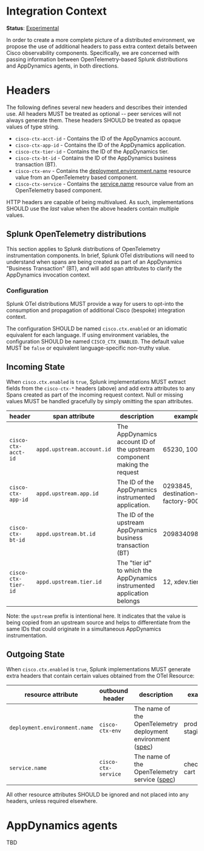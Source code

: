 <!-- markdownlint-configure-file 
{ 
  "MD013": { 
    "tables": false 
  } 
}
-->

# Integration Context

**Status**: [Experimental](../README.md#versioning-and-status-of-the-specification)

In order to create a more complete picture of a distributed environment, we
propose the use of additional headers to pass extra context details between
Cisco observability components. Specifically, we are concerned with passing
information between OpenTelemetry-based Splunk distributions and AppDynamics
agents, in both directions.

# Headers

The following defines several new headers and describes their intended use.
All headers MUST be treated as optional -- peer services will not always
generate them. These headers SHOULD be treated as opaque values of type
string.

* `cisco-ctx-acct-id` - Contains the ID of the AppDynamics account.
* `cisco-ctx-app-id` - Contains the ID of the AppDynamics application.
* `cisco-ctx-tier-id` - Contains the ID of the AppDynamics tier.
* `cisco-ctx-bt-id` - Contains the ID of the AppDynamics business transaction (BT).
* `cisco-ctx-env` - Contains
  the [deployment.environment.name](https://opentelemetry.io/docs/specs/semconv/attributes-registry/deployment/)
  resource value from an OpenTelemetry based component.
* `cisco-ctx-service` - Contains the [service.name](https://opentelemetry.io/docs/specs/semconv/resource/#service)
  resource value from an OpenTelemetry based component.

HTTP headers are capable of being multivalued. As such, implementations
SHOULD use the _last_ value when the above headers contain multiple values.

## Splunk OpenTelemetry distributions

This section applies to Splunk distributions of OpenTelemetry instrumentation
components. In brief, Splunk OTel distributions will need to understand when
spans are being created as part of an AppDynamics "Business Transaction" (BT),
and will add span attributes to clarify the AppDynamics invocation context.

### Configuration

Splunk OTel distributions MUST provide a way for users to opt-into the
consumption and propagation of additional Cisco (bespoke) integration context.

The configuration SHOULD be named `cisco.ctx.enabled` or an idiomatic
equivalent for each language. If using environment variables, the
configuration SHOULD be named `CISCO_CTX_ENABLED`. The default value
MUST be `false` or equivalent language-specific non-truthy value.

## Incoming State

When `cisco.ctx.enabled` is `true`, Splunk implementations MUST
extract fields from the `cisco-ctx-*` headers (above) and add extra
attributes to any Spans created as part of the incoming request context.
Null or missing values MUST be handled gracefully by simply
omitting the span attributes.

| header              | span attribute             | description                                                             | example                           |
|---------------------|----------------------------|-------------------------------------------------------------------------|-----------------------------------|
| `cisco-ctx-acct-id` | `appd.upstream.account.id` | The AppDynamics account ID of the upstream component making the request | 65230, 10018b                     |
| `cisco-ctx-app-id`  | `appd.upstream.app.id`     | The ID of the AppDynamics instrumented application.                     | 0293845, destination-factory-9000 |
| `cisco-ctx-bt-id`   | `appd.upstream.bt.id`      | The ID of the upstream AppDynamics business transaction (BT)            | 209834098273                      |
| `cisco-ctx-tier-id` | `appd.upstream.tier.id`    | The "tier id" to which the AppDynamics instrumented application belongs | 12, xdev.tier9                    |

Note: the `upstream` prefix is intentional here. It indicates that the value is being
copied from an upstream source and helps to differentiate from the same IDs that could
originate in a simultaneous AppDynamics instrumentation.

## Outgoing State

When `cisco.ctx.enabled` is `true`, Splunk implementations MUST
generate extra headers that contain certain values obtained from the
OTel Resource:

| resource attribute            | outbound header     | description                                                                                                                                                                                                                            | example             |
|-------------------------------|---------------------|----------------------------------------------------------------------------------------------------------------------------------------------------------------------------------------------------------------------------------------|---------------------|
| `deployment.environment.name` | `cisco-ctx-env`     | The name of the OpenTelemetry deployment environment ([spec](https://github.com/open-telemetry/semantic-conventions/blob/4f77620fe731c10d40f7d50c543d4e5c73a46ebf/docs/attributes-registry/deployment.md#deployment-environment-name)) | production, staging |
| `service.name`                | `cisco-ctx-service` | The name of the OpenTelemetry service ([spec](https://github.com/open-telemetry/semantic-conventions/blob/4f77620fe731c10d40f7d50c543d4e5c73a46ebf/docs/attributes-registry/service.md#service-name))                                  | checkout, cart      |

All other resource attributes SHOULD be ignored and not placed into
any headers, unless required elsewhere.

# AppDynamics agents

TBD
